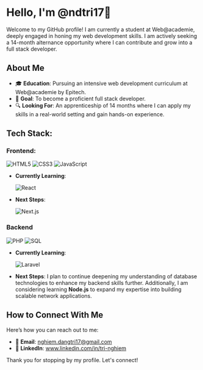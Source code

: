  # Hello, I'm @ndtri17👋

Welcome to my GitHub profile! I am currently a student at Web@academie, deeply engaged in honing my web development skills. I am actively seeking a 14-month alternance opportunity where I can contribute and grow into a full stack developer.

## About Me

- 🎓 **Education**: Pursuing an intensive web development curriculum at Web@academie by Epitech.
- 🎯 **Goal**: To become a proficient full stack developer.
- 🔍 **Looking For**: An apprenticeship of 14 months where I can apply my skills in a real-world setting and gain hands-on experience.

## Tech Stack:

### Frontend:

![HTML5](https://img.shields.io/badge/HTML5-E34F26?style=flat&logo=html5&logoColor=white)
![CSS3](https://img.shields.io/badge/CSS3-1572B6?style=flat&logo=css3&logoColor=white)
![JavaScript](https://img.shields.io/badge/JavaScript-F7DF1E?style=flat&logo=javascript&logoColor=black)

- **Currently Learning**:
  
  ![React](https://img.shields.io/badge/React-20232A?style=flat&logo=react&logoColor=61DAFB)

- **Next Steps**:
  
  ![Next.js](https://img.shields.io/badge/Next.js-000000?style=flat&logo=next.js&logoColor=white)


### Backend
![PHP](https://img.shields.io/badge/PHP-777BB4?style=flat&logo=php&logoColor=white)
![SQL](https://img.shields.io/badge/SQL-4479A1?style=flat&logo=mysql&logoColor=white)

- **Currently Learning**:

  ![Laravel](https://img.shields.io/badge/Laravel-FF2D20?style=flat&logo=laravel&logoColor=white)

- **Next Steps**: I plan to continue deepening my understanding of database technologies to enhance my backend skills further. Additionally, I am considering learning **Node.js** to expand my expertise into building scalable network applications.

## How to Connect With Me

Here’s how you can reach out to me:

- 📧 **Email**: nghiem.dangtri17@gmail.com
- 🔗 **LinkedIn**: www.linkedin.com/in/tri-nghiem

Thank you for stopping by my profile. Let's connect!

